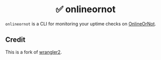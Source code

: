 <h1 align="center"> ✅ onlineornot </h1>

`onlineornot` is a CLI for monitoring your uptime checks on [OnlineOrNot](https://onlineornot.com/).

## Credit

This is a fork of [wrangler2](https://github.com/cloudflare/workers-sdk/tree/main/packages/wrangler).
